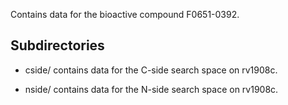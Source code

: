 Contains data for the bioactive compound F0651-0392.

## Subdirectories

- cside/ contains data for the C-side search space on rv1908c.

- nside/ contains data for the N-side search space on rv1908c.

